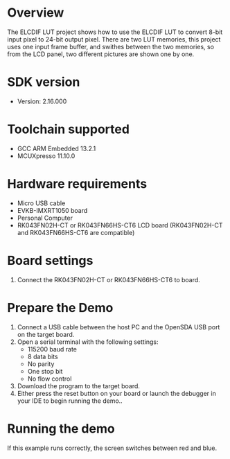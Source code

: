 Overview
========
The ELCDIF LUT project shows how to use the ELCDIF LUT to convert 8-bit input pixel
to 24-bit output pixel. There are two LUT memories, this project uses one input
frame buffer, and swithes between the two memories, so from the LCD panel, two
different pictures are shown one by one.

SDK version
===========
- Version: 2.16.000

Toolchain supported
===================
- GCC ARM Embedded  13.2.1
- MCUXpresso  11.10.0

Hardware requirements
=====================
- Micro USB cable
- EVKB-IMXRT1050 board
- Personal Computer
- RK043FN02H-CT or RK043FN66HS-CT6 LCD board
  (RK043FN02H-CT and RK043FN66HS-CT6 are compatible)

Board settings
==============
1. Connect the RK043FN02H-CT or RK043FN66HS-CT6 to board.

Prepare the Demo
================
1.  Connect a USB cable between the host PC and the OpenSDA USB port on the target board. 
2.  Open a serial terminal with the following settings:
    - 115200 baud rate
    - 8 data bits
    - No parity
    - One stop bit
    - No flow control
3.  Download the program to the target board.
4.  Either press the reset button on your board or launch the debugger in your IDE to begin running the demo..

Running the demo
================
If this example runs correctly, the screen switches between red and blue.
